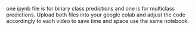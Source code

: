 one ipynb file is for binary class predictions and one is for multiclass predictions. Upload both files into your google colab and adjust the code accordingly to each video to save time and space use the same notebook.
